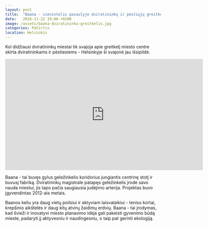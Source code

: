 ```yaml
---
layout: post
title:  "Baana - vienintelis pasaulyje dviratininkų ir pėsčiųjų greitkelis"
date:   2016-11-22 19:00 +0200
image: /assets/baana-dviratininku-greitkelis.jpg
categories: Patirtis
location: Helsinkis
---
```

<p>
Kol didžiausi dviratininkų miestai tik svajoja apie greitkelį miesto centre skirta dviratininkams ir pėstiesiems - Helsinkyje ši svajonė jau išsipildė.
</p>

<!-- ![Baana - vienintelis pasaulyje dviratininkų ir pėsčiųjų greitkelis]( {{ site.url }}/assets/baana-dviratininku-greitkelis.jpg)
<div class="lighter smaller" style="margin:12px 0;">Nuotrauka:
Hannu Makarainen
</div> -->

<div class="video-container">
    <iframe src="https://player.vimeo.com/video/92816135" width="640" height="360" frameborder="0" webkitallowfullscreen mozallowfullscreen allowfullscreen></iframe>
</div>


<p>Baana - tai buvęs gylus geležinkelio koridorius jungiantis centrinę stotį ir buvusį fabriką. Dviratininkų magistrale patapęs geležinkelis įrodė savo nauda miestui, jis tapo pačia saugiausia judėjimo arterija. Projektas buvo įgyvendintas 2012-ais metais. </p>

<p>Baanos keliu yra daug vietų poilsiui ir aktyviam laisvalaikiui - teniso kortai, krepšinio aikštelės ir daug kitų atvirų žaidimų erdvių. Baana - tai įrodymas, kad švieži ir inovatyvi miesto planavimo idėja gali pakeisti gyvenimo būdą mieste, padaryti jį aktyvesniu ir naudingesniu, o taip pat gerinti ekologiją.</p>
